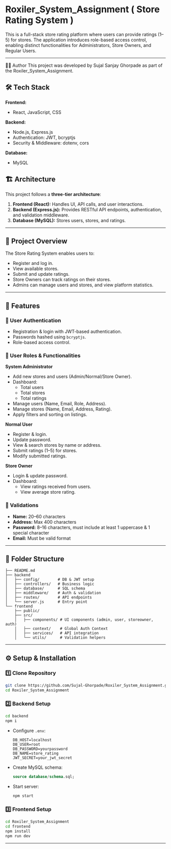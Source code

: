 # Roxiler_System_Assignment ( Store Rating System )

This is a full-stack store rating platform where users can provide ratings (1–5) for stores. The application introduces role-based access control, enabling distinct functionalities for Administrators, Store Owners, and Regular Users.

---

👨‍💻 Author
This project was developed by Sujal Sanjay Ghorpade as part of the Roxiler_System_Assignment.

## 🛠 Tech Stack

**Frontend:**

- React, JavaScript, CSS

**Backend:**

- Node.js, Express.js
- Authentication: JWT, bcryptjs
- Security & Middleware: dotenv, cors

**Database:**

- MySQL

## 🏗 Architecture

This project follows a **three-tier architecture**:

1. **Frontend (React):** Handles UI, API calls, and user interactions.
2. **Backend (Express.js):** Provides RESTful API endpoints, authentication, and validation middleware.
3. **Database (MySQL):** Stores users, stores, and ratings.

---

## 📌 Project Overview

The Store Rating System enables users to:

- Register and log in.
- View available stores.
- Submit and update ratings.
- Store Owners can track ratings on their stores.
- Admins can manage users and stores, and view platform statistics.

---

## 🚀 Features

### 🔑 User Authentication

- Registration & login with JWT-based authentication.
- Passwords hashed using `bcryptjs`.
- Role-based access control.

### 👥 User Roles & Functionalities

**System Administrator**

- Add new stores and users (Admin/Normal/Store Owner).
- Dashboard:
  - Total users
  - Total stores
  - Total ratings
- Manage users (Name, Email, Role, Address).
- Manage stores (Name, Email, Address, Rating).
- Apply filters and sorting on listings.

**Normal User**

- Register & login.
- Update password.
- View & search stores by name or address.
- Submit ratings (1–5) for stores.
- Modify submitted ratings.

**Store Owner**

- Login & update password.
- Dashboard:
  - View ratings received from users.
  - View average store rating.

### 📝 Validations

- **Name:** 20–60 characters
- **Address:** Max 400 characters
- **Password:** 8–16 characters, must include at least 1 uppercase & 1 special character
- **Email:** Must be valid format

---

## 📂 Folder Structure

```
├── README.md
├── backend
│   ├── config/        # DB & JWT setup
│   ├── controllers/   # Business logic
│   ├── database/      # SQL schema
│   ├── middleware/    # Auth & validation
│   ├── routes/        # API endpoints
│   └── server.js      # Entry point
└── frontend
    ├── public/
    ├── src/
    │   ├── components/ # UI components (admin, user, storeowner, auth)
    │   ├── context/    # Global Auth Context
    │   ├── services/   # API integration
    │   └── utils/      # Validation helpers

```

---

## ⚙️ Setup & Installation

### 1️⃣ Clone Repository

```bash
git clone https://github.com/Sujal-Ghorpade/Roxiler_System_Assignment.git
cd Roxiler_System_Assignment
```

### 2️⃣ Backend Setup

```bash
cd backend
npm i
```

- Configure `.env`:
  ```env
  DB_HOST=localhost
  DB_USER=root
  DB_PASSWORD=yourpassword
  DB_NAME=store_rating
  JWT_SECRET=your_jwt_secret
  ```
- Create MySQL schema:
  ```sql
  source database/schema.sql;
  ```
- Start server:
  ```bash
  npm start
  ```

### 3️⃣ Frontend Setup

```bash
cd Roxiler_System_Assignment
cd frontend
npm install
npm run dev
```

---
